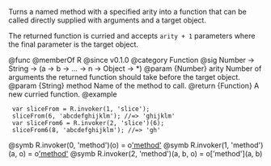 Turns a named method with a specified arity into a function that can be
called directly supplied with arguments and a target object.

The returned function is curried and accepts `arity + 1` parameters where
the final parameter is the target object.

@func
@memberOf R
@since v0.1.0
@category Function
@sig Number -> String -> (a -> b -> ... -> n -> Object -> *)
@param {Number} arity Number of arguments the returned function should take
       before the target object.
@param {String} method Name of the method to call.
@return {Function} A new curried function.
@example

     var sliceFrom = R.invoker(1, 'slice');
     sliceFrom(6, 'abcdefghijklm'); //=> 'ghijklm'
     var sliceFrom6 = R.invoker(2, 'slice')(6);
     sliceFrom6(8, 'abcdefghijklm'); //=> 'gh'
@symb R.invoker(0, 'method')(o) = o['method']()
@symb R.invoker(1, 'method')(a, o) = o['method'](a)
@symb R.invoker(2, 'method')(a, b, o) = o['method'](a, b)
